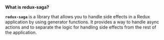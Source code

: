 **What is redux-saga?**

**`redux-saga`** is a library that allows you to handle side effects in a Redux application by using generator functions. It provides a way to handle async actions and to separate the logic for handling side effects from the rest of the application.
